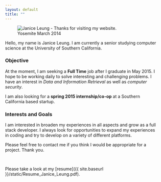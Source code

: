 ```yaml
---
layout: default
title: ""
---
```


<figure class="width-50 right padding-10">
  <img src="{{ site.baseurl }}/images/me.jpg" alt="Janice Leung - Thanks for visiting my website." title="Yosemite March 2014"/>
  <figcaption>Yosemite March 2014</figcaption>
</figure>

Hello, my name is Janice Leung. I am currently a senior studying computer science at the University of Southern California.

### Objective
At the moment, I am seeking a **Full Time** job after I graduate in May 2015. I hope to be working daily to solve interesting and challenging problems. I have an interest in _Data and Information Retrieval_ as well as _computer security_.

I am also looking for a **spring 2015 internship/co-op** at a Southern California based startup. 

### Interests and Goals
I am interested in broaden my experiences in all aspects and grow as a full stack developer. I always look for opportunities to expand my experiences in coding and try to develop on a variety of different platforms. 

Please feel free to contact me if you think I would be appropriate for a project. Thank you. 

<br />

Please take a look at my [resume]({{ site.baseurl }}/static/Resume_Janice_Leung.pdf).
